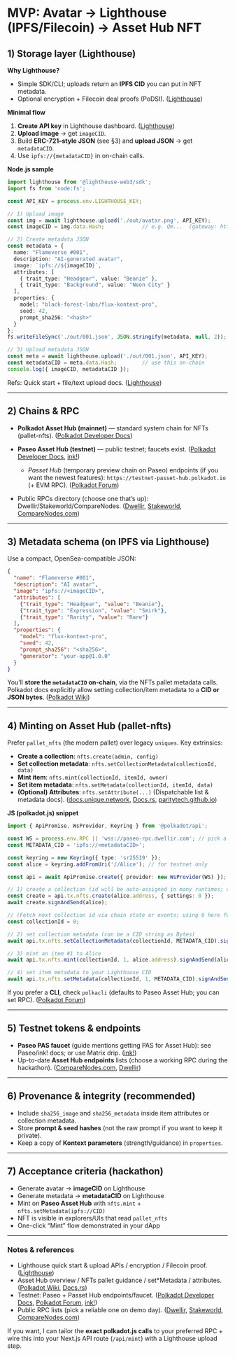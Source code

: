 # MVP: Avatar → Lighthouse (IPFS/Filecoin) → Asset Hub NFT

## 1) Storage layer (Lighthouse)

**Why Lighthouse?**

* Simple SDK/CLI; uploads return an **IPFS CID** you can put in NFT metadata.
* Optional encryption + Filecoin deal proofs (PoDSI). ([Lighthouse][1])

**Minimal flow**

1. **Create API key** in Lighthouse dashboard. ([Lighthouse][2])
2. **Upload image** → get `imageCID`.
3. Build **ERC-721–style JSON** (see §3) and **upload JSON** → get `metadataCID`.
4. Use `ipfs://{metadataCID}` in on-chain calls.

**Node.js sample**

```ts
import lighthouse from '@lighthouse-web3/sdk';
import fs from 'node:fs';

const API_KEY = process.env.LIGHTHOUSE_KEY;

// 1) Upload image
const img = await lighthouse.upload('./out/avatar.png', API_KEY);
const imageCID = img.data.Hash;            // e.g. Qm...  (gateway: https://gateway.lighthouse.storage/ipfs/<CID>)

// 2) Create metadata JSON
const metadata = {
  name: "Flameverse #001",
  description: "AI-generated avatar",
  image: `ipfs://${imageCID}`,
  attributes: [
    { trait_type: "Headgear", value: "Beanie" },
    { trait_type: "Background", value: "Neon City" }
  ],
  properties: {
    model: "black-forest-labs/flux-kontext-pro",
    seed: 42,
    prompt_sha256: "<hash>"
  }
};
fs.writeFileSync('./out/001.json', JSON.stringify(metadata, null, 2));

// 3) Upload metadata JSON
const meta = await lighthouse.upload('./out/001.json', API_KEY);
const metadataCID = meta.data.Hash;        // use this on-chain
console.log({ imageCID, metadataCID });
```

Refs: Quick start + file/text upload docs. ([Lighthouse][2])

---

## 2) Chains & RPC

* **Polkadot Asset Hub (mainnet)** — standard system chain for NFTs (pallet-nfts). ([Polkadot Developer Docs][3])
* **Paseo Asset Hub (testnet)** — public testnet; faucets exist. ([Polkadot Developer Docs][4], [ink!][5])

  * *Passet Hub* (temporary preview chain on Paseo) endpoints (if you want the newest features): `https://testnet-passet-hub.polkadot.io` (+ EVM RPC). ([Polkadot Forum][6])
* Public RPCs directory (choose one that’s up): Dwellir/Stakeworld/CompareNodes. ([Dwellir][7], [Stakeworld][8], [CompareNodes.com][9])

---

## 3) Metadata schema (on IPFS via Lighthouse)

Use a compact, OpenSea-compatible JSON:

```json
{
  "name": "Flameverse #001",
  "description": "AI avatar",
  "image": "ipfs://<imageCID>",
  "attributes": [
    {"trait_type": "Headgear", "value": "Beanie"},
    {"trait_type": "Expression", "value": "Smirk"},
    {"trait_type": "Rarity", "value": "Rare"}
  ],
  "properties": {
    "model": "flux-kontext-pro",
    "seed": 42,
    "prompt_sha256": "<sha256>",
    "generator": "your-app@1.0.0"
  }
}
```

You’ll **store the `metadataCID` on-chain**, via the NFTs pallet metadata calls. Polkadot docs explicitly allow setting collection/item metadata to a **CID or JSON bytes**. ([Polkadot Wiki][10])

---

## 4) Minting on Asset Hub (pallet-nfts)

Prefer `pallet_nfts` (the modern pallet) over legacy `uniques`. Key extrinsics:

* **Create a collection**: `nfts.create(admin, config)`
* **Set collection metadata**: `nfts.setCollectionMetadata(collectionId, data)`
* **Mint item**: `nfts.mint(collectionId, itemId, owner)`
* **Set item metadata**: `nfts.setMetadata(collectionId, itemId, data)`
* **(Optional) Attributes**: `nfts.setAttribute(...)`
  (Dispatchable list & metadata docs). ([docs.unique.network][11], [Docs.rs][12], [paritytech.github.io][13])

**JS (polkadot.js) snippet**

```ts
import { ApiPromise, WsProvider, Keyring } from '@polkadot/api';

const WS = process.env.RPC || 'wss://paseo-rpc.dwellir.com'; // pick a stable Paseo/AssetHub RPC
const METADATA_CID = 'ipfs://<metadataCID>';

const keyring = new Keyring({ type: 'sr25519' });
const alice = keyring.addFromUri('//Alice'); // for testnet only

const api = await ApiPromise.create({ provider: new WsProvider(WS) });

// 1) create a collection (id will be auto-assigned in many runtimes; otherwise track it)
const create = api.tx.nfts.create(alice.address, { settings: 0 });
await create.signAndSend(alice);

// (Fetch next collection id via chain state or events; using 0 here for brevity)
const collectionId = 0;

// 2) set collection metadata (can be a CID string as Bytes)
await api.tx.nfts.setCollectionMetadata(collectionId, METADATA_CID).signAndSend(alice);

// 3) mint an item #1 to Alice
await api.tx.nfts.mint(collectionId, 1, alice.address).signAndSend(alice);

// 4) set item metadata to your Lighthouse CID
await api.tx.nfts.setMetadata(collectionId, 1, METADATA_CID).signAndSend(alice);
```

If you prefer a **CLI**, check `polkacli` (defaults to Paseo Asset Hub; you can set RPC). ([Polkadot Forum][14])

---

## 5) Testnet tokens & endpoints

* **Paseo PAS faucet** (guide mentions getting PAS for Asset Hub): see Paseo/ink! docs; or use Matrix drip. ([ink!][5])
* Up-to-date **Asset Hub endpoints** lists (choose a working RPC during the hackathon). ([CompareNodes.com][9], [Dwellir][7])

---

## 6) Provenance & integrity (recommended)

* Include `sha256_image` and `sha256_metadata` inside item attributes or collection metadata.
* Store **prompt & seed hashes** (not the raw prompt if you want to keep it private).
* Keep a copy of **Kontext parameters** (strength/guidance) in `properties`.

---


## 7) Acceptance criteria (hackathon)

* Generate avatar → **imageCID** on Lighthouse
* Generate metadata → **metadataCID** on Lighthouse
* Mint on **Paseo Asset Hub** with `nfts.mint` + `nfts.setMetadata(ipfs://CID)`
* NFT is visible in explorers/UIs that read `pallet_nfts`
* One-click “Mint” flow demonstrated in your dApp

---

### Notes & references

* Lighthouse quick start & upload APIs / encryption / Filecoin proof. ([Lighthouse][2])
* Asset Hub overview / NFTs pallet guidance / set\*Metadata / attributes. ([Polkadot Wiki][16], [Docs.rs][12])
* Testnet: Paseo + Passet Hub endpoints/faucet. ([Polkadot Developer Docs][4], [Polkadot Forum][6], [ink!][5])
* Public RPC lists (pick a reliable one on demo day). ([Dwellir][7], [Stakeworld][8], [CompareNodes.com][9])

If you want, I can tailor the **exact polkadot.js calls** to your preferred RPC + wire this into your Next.js API route (`/api/mint`) with a Lighthouse upload step.

[1]: https://docs.lighthouse.storage/lighthouse-1/how-to/upload-data?utm_source=chatgpt.com "Upload Data"
[2]: https://docs.lighthouse.storage/lighthouse-1/quick-start?utm_source=chatgpt.com "Quick Start - Lighthouse Storage"
[3]: https://docs.polkadot.com/polkadot-protocol/architecture/system-chains/asset-hub/?utm_source=chatgpt.com "Asset Hub | Polkadot Developer Docs"
[4]: https://docs.polkadot.com/tutorials/polkadot-sdk/parachains/zero-to-hero/deploy-to-testnet/?utm_source=chatgpt.com "Deploy on Paseo TestNet | Polkadot Developer Docs"
[5]: https://use.ink/docs/v6/testnet/?utm_source=chatgpt.com "Contracts on Paseo | Documentation - ink!"
[6]: https://forum.polkadot.network/t/testnets-paseo-officially-becomes-the-polkadot-testnet-temporary-passet-hub-chain-for-smart-contracts-testing/13209?utm_source=chatgpt.com "Paseo “officially” becomes the Polkadot testnet; temporary ..."
[7]: https://www.dwellir.com/public-rpc-endpoints?utm_source=chatgpt.com "39 Public Web3 RPC Node API Endpoints"
[8]: https://www.stakeworld.io/docs/rpc?utm_source=chatgpt.com "Rpc servers | Stakeworld.io"
[9]: https://www.comparenodes.com/library/public-endpoints/assethub/?utm_source=chatgpt.com "14 Public / Free AssetHub RPC & API Endpoints"
[10]: https://wiki.polkadot.com/learn/learn-nft-pallets/?utm_source=chatgpt.com "NFT Pallets"
[11]: https://docs.unique.network/build/sdk/v2/asset-hub.html?utm_source=chatgpt.com "Asset Hub | Unique docs"
[12]: https://docs.rs/crate/pallet-nfts/latest?utm_source=chatgpt.com "pallet-nfts 36.0.0"
[13]: https://paritytech.github.io/polkadot-sdk/master/pallet_nfts/index.html?utm_source=chatgpt.com "pallet_nfts - Rust - Parity"
[14]: https://forum.polkadot.network/t/introducing-a-command-line-tool-for-asset-hub-polkacli/10354?utm_source=chatgpt.com "Introducing a command line tool for Asset Hub: polkacli"
[15]: https://docs.lighthouse.storage/lighthouse-1/how-to/upload-encrypted-data?utm_source=chatgpt.com "Upload Encrypted Data - Lighthouse"
[16]: https://wiki.polkadot.com/learn/learn-assets/?utm_source=chatgpt.com "Asset Hub Overview"

